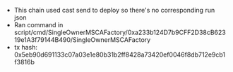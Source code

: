 - This chain used cast send to deploy so there's no corresponding run json
- Ran command in script/cmd/SingleOwnerMSCAFactory/0xa233b124D7b9CFF2D38cB62319e1A3f79144B490/SingleOwnerMSCAFactory
- tx hash: 0x5eb90d691133c07a03e1e80b31b2ff8428a73420ef0046f8db712e9cb1f3816b
